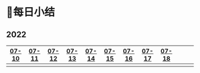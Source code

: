 # 🎯每日小结

## 2022

| [07-10](/每日小结/07-10.md) | [07-11](/每日小结/07-11.md) | [07-12](/每日小结/07-12.md) | [07-13](/每日小结/07-13.md) | [07-14](/每日小结/07-14.md) | [07-15](/每日小结/07-15.md) | [07-16](/每日小结/07-16.md) | [07-17](/每日小结/07-17.md) | [07-18](/每日小结/07-18.md) |      |      |      |
| :-------------------------: | :-------------------------: | :-------------------------: | :-------------------------: | :-------------------------: | :-------------------------: | :-------------------------: | :-------------------------: | :-------------------------: | ---- | ---- | ---- |
|                             |                             |                             |                             |                             |                             |                             |                             |                             |      |      |      |


